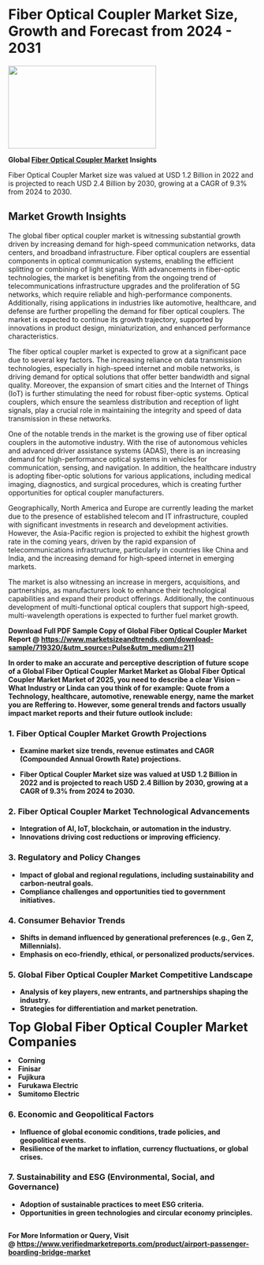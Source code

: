 <H1>Fiber Optical Coupler Market Size, Growth and Forecast from 2024 - 2031</H1><img class="aligncenter size-medium wp-image-584254" src="https://thirdeyenews.in/wp-content/uploads/2024/09/Global-Market-Research-300x168.jpeg" alt="" width="300" height="168" /><p><strong>Global&nbsp;<a href="https://www.marketsizeandtrends.com/download-sample/719320/&amp;utm_source=Pulse&amp;utm_medium=211">Fiber Optical Coupler Market</a> Insights</strong></p><p>Fiber Optical Coupler Market size was valued at USD 1.2 Billion in 2022 and is projected to reach USD 2.4 Billion by 2030, growing at a CAGR of 9.3% from 2024 to 2030.</p><p><h2>Market Growth Insights</h2> <p>The global fiber optical coupler market is witnessing substantial growth driven by increasing demand for high-speed communication networks, data centers, and broadband infrastructure. Fiber optical couplers are essential components in optical communication systems, enabling the efficient splitting or combining of light signals. With advancements in fiber-optic technologies, the market is benefiting from the ongoing trend of telecommunications infrastructure upgrades and the proliferation of 5G networks, which require reliable and high-performance components. Additionally, rising applications in industries like automotive, healthcare, and defense are further propelling the demand for fiber optical couplers. The market is expected to continue its growth trajectory, supported by innovations in product design, miniaturization, and enhanced performance characteristics.</p> <p><strong></strong></p> <p>The fiber optical coupler market is expected to grow at a significant pace due to several key factors. The increasing reliance on data transmission technologies, especially in high-speed internet and mobile networks, is driving demand for optical solutions that offer better bandwidth and signal quality. Moreover, the expansion of smart cities and the Internet of Things (IoT) is further stimulating the need for robust fiber-optic systems. Optical couplers, which ensure the seamless distribution and reception of light signals, play a crucial role in maintaining the integrity and speed of data transmission in these networks.</p> <p>One of the notable trends in the market is the growing use of fiber optical couplers in the automotive industry. With the rise of autonomous vehicles and advanced driver assistance systems (ADAS), there is an increasing demand for high-performance optical systems in vehicles for communication, sensing, and navigation. In addition, the healthcare industry is adopting fiber-optic solutions for various applications, including medical imaging, diagnostics, and surgical procedures, which is creating further opportunities for optical coupler manufacturers.</p> <p>Geographically, North America and Europe are currently leading the market due to the presence of established telecom and IT infrastructure, coupled with significant investments in research and development activities. However, the Asia-Pacific region is projected to exhibit the highest growth rate in the coming years, driven by the rapid expansion of telecommunications infrastructure, particularly in countries like China and India, and the increasing demand for high-speed internet in emerging markets.</p> <p>The market is also witnessing an increase in mergers, acquisitions, and partnerships, as manufacturers look to enhance their technological capabilities and expand their product offerings. Additionally, the continuous development of multi-functional optical couplers that support high-speed, multi-wavelength operations is expected to further fuel market growth.</p> <p><strong></p><p><span class=""><strong>Download Full PDF Sample Copy of Global Fiber Optical Coupler Market Report</strong> @ <a href="https://www.marketsizeandtrends.com/download-sample/719320/&amp;utm_source=Pulse&amp;utm_medium=211" target="_blank">https://www.marketsizeandtrends.com/download-sample/719320/&amp;utm_source=Pulse&amp;utm_medium=211</a></span></p><p>In order to make an accurate and perceptive description of future scope of a Global&nbsp;Fiber Optical Coupler Market Market as Global&nbsp;Fiber Optical Coupler Market Market of 2025, you need to describe a clear Vision &ndash; What Industry or Linda can you think of for example: Quote from a Technology, healthcare, automotive, renewable energy, name the market you are Reffering to. However, some general trends and factors usually impact market reports and their future outlook include:</p><h3>1.&nbsp;<strong>Fiber Optical Coupler Market Growth Projections</strong></h3><ul><li>Examine market size trends, revenue estimates and CAGR (Compounded Annual Growth Rate) projections.</li><li><p>Fiber Optical Coupler Market size was valued at USD 1.2 Billion in 2022 and is projected to reach USD 2.4 Billion by 2030, growing at a CAGR of 9.3% from 2024 to 2030.</p></li></ul><h3>2.&nbsp;<strong>Fiber Optical Coupler Market Technological Advancements</strong></h3><ul><li>Integration of AI, IoT, blockchain, or automation in the industry.</li><li>Innovations driving cost reductions or improving efficiency.</li></ul><h3>3.&nbsp;<strong>Regulatory and Policy Changes</strong></h3><ul><li>Impact of global and regional regulations, including sustainability and carbon-neutral goals.</li><li>Compliance challenges and opportunities tied to government initiatives.</li></ul><h3>4.&nbsp;<strong>Consumer Behavior Trends</strong></h3><ul><li>Shifts in demand influenced by generational preferences (e.g., Gen Z, Millennials).</li><li>Emphasis on eco-friendly, ethical, or personalized products/services.</li></ul><h3>5.&nbsp;<strong>Global Fiber Optical Coupler Market Competitive Landscape</strong></h3><ul><li>Analysis of key players, new entrants, and partnerships shaping the industry.</li><li>Strategies for differentiation and market penetration.</li></ul><p data-pm-slice="1 1 []"><span style="color: inherit; font-family: inherit; font-size: 25px;">Top Global Fiber Optical Coupler Market Companies</span></p><div class="" data-test-id=""><p><li>Corning</li><li> Finisar</li><li> Fujikura</li><li> Furukawa Electric</li><li> Sumitomo Electric</li></p></div><h3>6.&nbsp;<strong>Economic and Geopolitical Factors</strong></h3><ul><li>Influence of global economic conditions, trade policies, and geopolitical events.</li><li>Resilience of the market to inflation, currency fluctuations, or global crises.</li></ul><h3>7.&nbsp;<strong>Sustainability and ESG (Environmental, Social, and Governance)</strong></h3><ul><li>Adoption of sustainable practices to meet ESG criteria.</li><li>Opportunities in green technologies and circular economy principles.</li></ul><h2><strong style="font-size: 14px;">For More Information or Query, Visit @&nbsp;</strong><a style="background-color: #ffffff; font-size: 14px;" href="https://www.marketsizeandtrends.com/report/fiber-optical-coupler-market/" target="_blank">https://www.verifiedmarketreports.com/product/airport-passenger-boarding-bridge-market</a></h2>

